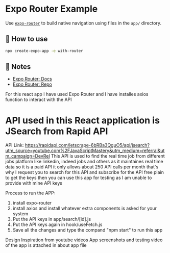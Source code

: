 # Expo Router Example

Use [`expo-router`](https://expo.github.io/router) to build native navigation using files in the `app/` directory.

## 🚀 How to use

```sh
npx create-expo-app -e with-router
```

## 📝 Notes

- [Expo Router: Docs](https://expo.github.io/router)
- [Expo Router: Repo](https://github.com/expo/router)

For this react app I have used Expo Router and I have installes axios function to interact with the API

# API used in this React application is JSearch from Rapid API
API Link: https://rapidapi.com/letscrape-6bRBa3QguO5/api/jsearch?utm_source=youtube.com%2FJavaScriptMastery&utm_medium=referral&utm_campaign=DevRel
This API is used to find the real time job from different jobs platform like linkedin, indeed jobs and others as it maintaines real time data
 so it is a paid API it only allows about 250 API calls per month that's why I request you to search for this API and subscribe for the API free plain 
 to get the keys then you can use this app for testing as I am unable to provide with mine API keys

 Process to run the APP:
 1) install expo-router
 2) install axios and install whatever extra components is asked for your system
 3) Put the API keys in app/search/[id].js
 4) Put the API keys again in hook/useFetch.js
 5) Save all the changes and type the compand "npm start" to run this app

 Design Inspiration from youtube videos 
App screenshots and testing video of the app is attached in about app file
